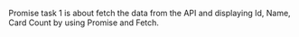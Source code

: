 Promise task 1 is about fetch the data from the API and displaying Id, Name, Card Count by using Promise and Fetch.